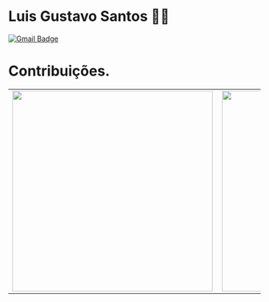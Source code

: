 

<!--
**gustavoluisti/gustavoluisti** is a ✨ _special_ ✨ repository because its `README.md` (this file) appears on your GitHub profile.

Here are some ideas to get you started:

- 🔭 I’m currently working on ...
- 🌱 I’m currently learning ...
- 👯 I’m looking to collaborate on ...
- 🤔 I’m looking for help with ...
- 💬 Ask me about ...
- 📫 How to reach me: ...
- 😄 Pronouns: ...
- ⚡ Fun fact: ...
-->

# Luis Gustavo Santos :man_technologist:

[![Gmail Badge](https://img.shields.io/badge/-spartatecnologia@gmail.com-6633cc?style=flat-square&logo=Gmail&logoColor=white&link=mailto:spartatecnologia@gmail.com)](mailto:spartatecnologia@gmail.com)


# Contribuições.
<center>
<table>
  <tr>
      <td><img width="400px" align="left" src="https://github-readme-stats.vercel.app/api/top-langs/?username=gustavoluisti&hide=html&layout=compact&theme=cobalt&count_private=true" /></td>
      <td><img width="400px" align="left" src="https://github-readme-stats.vercel.app/api?username=gustavoluisti&theme=cobalt&count_private=true" /></td>
  </tr>    
</table>
</center>
